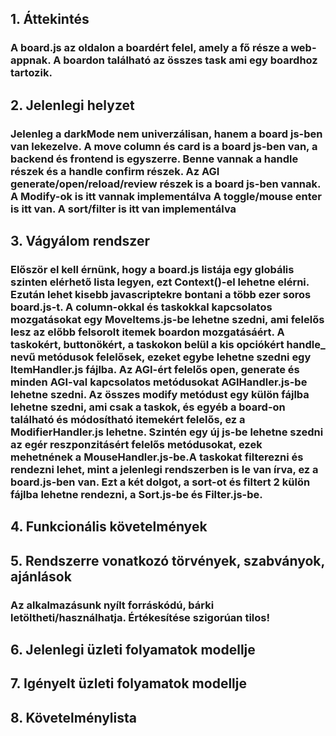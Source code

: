 ## 1. Áttekintés
### A board.js az oldalon a boardért felel, amely a fő része a web-appnak. A boardon található az összes task ami egy boardhoz tartozik.

## 2. Jelenlegi helyzet
### Jelenleg a darkMode nem univerzálisan, hanem a board js-ben van lekezelve. A move column és card is a board js-ben van, a backend és frontend is egyszerre. Benne vannak a handle részek és a handle confirm részek. Az AGI generate/open/reload/review részek is a board js-ben vannak. A Modify-ok is itt vannak implementálva A toggle/mouse enter is itt van. A sort/filter is itt van implementálva 


## 3. Vágyálom rendszer
### Először el kell érnünk, hogy a board.js listája egy globális szinten elérhető lista legyen, ezt Context()-el lehetne elérni. Ezután lehet kisebb javascriptekre bontani a több ezer soros board.js-t. A column-okkal és taskokkal kapcsolatos mozgatásokat egy MoveItems.js-be lehetne szedni, ami felelős lesz az előbb felsorolt itemek boardon mozgatásáért. A taskokért, buttonökért, a taskokon belül a kis opciókért handle_ nevű metódusok felelősek, ezeket egybe lehetne szedni egy ItemHandler.js fájlba. Az AGI-ért felelős open, generate és minden AGI-val kapcsolatos metódusokat AGIHandler.js-be lehetne szedni. Az összes modify metódust egy külön fájlba lehetne szedni, ami csak a taskok, és egyéb a board-on található és módosítható itemekért felelős, ez a ModifierHandler.js lehetne. Szintén egy új js-be lehetne szedni az egér reszponzitásért felelős metódusokat, ezek mehetnének a MouseHandler.js-be.A taskokat filterezni és rendezni lehet, mint a jelenlegi rendszerben is le van írva, ez a board.js-ben van. Ezt a két dolgot, a sort-ot és filtert 2 külön fájlba lehetne rendezni, a Sort.js-be és Filter.js-be.


## 4. Funkcionális követelmények

## 5. Rendszerre vonatkozó törvények, szabványok, ajánlások

### Az alkalmazásunk nyílt forráskódú, bárki letöltheti/használhatja. Értékesítése szigorúan tilos!

## 6. Jelenlegi üzleti folyamatok modellje

## 7. Igényelt üzleti folyamatok modellje

## 8. Követelménylista